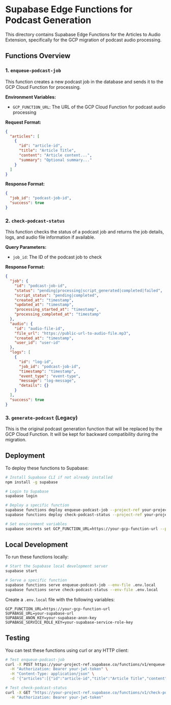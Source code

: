 # Supabase Edge Functions for Podcast Generation

This directory contains Supabase Edge Functions for the Articles to Audio Extension, specifically for the GCP migration of podcast audio processing.

## Functions Overview

### 1. `enqueue-podcast-job`

This function creates a new podcast job in the database and sends it to the GCP Cloud Function for processing.

**Environment Variables:**
- `GCP_FUNCTION_URL`: The URL of the GCP Cloud Function for podcast audio processing

**Request Format:**
```json
{
  "articles": [
    {
      "id": "article-id",
      "title": "Article Title",
      "content": "Article content...",
      "summary": "Optional summary..."
    }
  ]
}
```

**Response Format:**
```json
{
  "job_id": "podcast-job-id",
  "success": true
}
```

### 2. `check-podcast-status`

This function checks the status of a podcast job and returns the job details, logs, and audio file information if available.

**Query Parameters:**
- `job_id`: The ID of the podcast job to check

**Response Format:**
```json
{
  "job": {
    "id": "podcast-job-id",
    "status": "pending|processing|script_generated|completed|failed",
    "script_status": "pending|completed",
    "created_at": "timestamp",
    "updated_at": "timestamp",
    "processing_started_at": "timestamp",
    "processing_completed_at": "timestamp"
  },
  "audio": {
    "id": "audio-file-id",
    "file_url": "https://public-url-to-audio-file.mp3",
    "created_at": "timestamp",
    "user_id": "user-id"
  },
  "logs": [
    {
      "id": "log-id",
      "job_id": "podcast-job-id",
      "timestamp": "timestamp",
      "event_type": "event-type",
      "message": "log-message",
      "details": {}
    }
  ],
  "success": true
}
```

### 3. `generate-podcast` (Legacy)

This is the original podcast generation function that will be replaced by the GCP Cloud Function. It will be kept for backward compatibility during the migration.

## Deployment

To deploy these functions to Supabase:

```bash
# Install Supabase CLI if not already installed
npm install -g supabase

# Login to Supabase
supabase login

# Deploy a specific function
supabase functions deploy enqueue-podcast-job --project-ref your-project-ref
supabase functions deploy check-podcast-status --project-ref your-project-ref

# Set environment variables
supabase secrets set GCP_FUNCTION_URL=https://your-gcp-function-url --project-ref your-project-ref
```

## Local Development

To run these functions locally:

```bash
# Start the Supabase local development server
supabase start

# Serve a specific function
supabase functions serve enqueue-podcast-job --env-file .env.local
supabase functions serve check-podcast-status --env-file .env.local
```

Create a `.env.local` file with the following variables:

```
GCP_FUNCTION_URL=https://your-gcp-function-url
SUPABASE_URL=your-supabase-url
SUPABASE_ANON_KEY=your-supabase-anon-key
SUPABASE_SERVICE_ROLE_KEY=your-supabase-service-role-key
```

## Testing

You can test these functions using curl or any HTTP client:

```bash
# Test enqueue-podcast-job
curl -X POST https://your-project-ref.supabase.co/functions/v1/enqueue-podcast-job \
  -H "Authorization: Bearer your-jwt-token" \
  -H "Content-Type: application/json" \
  -d '{"articles":[{"id":"article-id","title":"Article Title","content":"Article content..."}]}'

# Test check-podcast-status
curl -X GET "https://your-project-ref.supabase.co/functions/v1/check-podcast-status?job_id=podcast-job-id" \
  -H "Authorization: Bearer your-jwt-token"
``` 